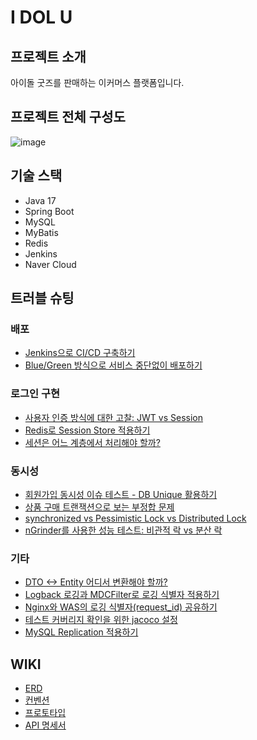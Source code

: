 # I DOL U

## 프로젝트 소개

아이돌 굿즈를 판매하는 이커머스 플랫폼입니다.

## 프로젝트 전체 구성도

![image](https://github.com/f-lab-edu/i-dol-u/assets/97153666/52720d68-bd05-4a7f-b635-48bc098d9553)

## 기술 스택

- Java 17
- Spring Boot
- MySQL
- MyBatis
- Redis
- Jenkins
- Naver Cloud

## 트러블 슈팅

### 배포

- [Jenkins으로 CI/CD 구축하기](https://oneny.tistory.com/105)
- [Blue/Green 방식으로 서비스 중단없이 배포하기](https://oneny.tistory.com/107)

### 로그인 구현

- [사용자 인증 방식에 대한 고찰: JWT vs Session](https://oneny.tistory.com/100)
- [Redis로 Session Store 적용하기](https://oneny.tistory.com/101)
- [세션은 어느 계층에서 처리해야 할까?](https://oneny.tistory.com/104)

### 동시성

- [회원가입 동시성 이슈 테스트 - DB Unique 활용하기](https://oneny.tistory.com/88)
- [상품 구매 트랜잭션으로 보는 부정합 문제](https://oneny.tistory.com/94)
- [synchronized vs Pessimistic Lock vs Distributed Lock](https://oneny.tistory.com/109)
- [nGrinder를 사용한 성능 테스트: 비관적 락 vs 분산 락](https://oneny.tistory.com/116)

### 기타

- [DTO <-> Entity 어디서 변환해야 할까?](https://oneny.tistory.com/90)
- [Logback 로깅과 MDCFilter로 로깅 식별자 적용하기](https://oneny.tistory.com/97)
- [Nginx와 WAS의 로깅 식별자(request_id) 공유하기](https://oneny.tistory.com/108)
- [테스트 커버리지 확인을 위한 jacoco 설정](https://oneny.tistory.com/99)
- [MySQL Replication 적용하기](https://oneny.tistory.com/115)

## WIKI

- [ERD](https://dbdiagram.io/d/i-dol-u-v4-65330d55ffbf5169f023f4ad)
- [컨벤션](https://github.com/f-lab-edu/i-dol-u/wiki/%EC%BB%A8%EB%B2%A4%EC%85%98)
- [프로토타입](https://github.com/f-lab-edu/i-dol-u/wiki/%ED%94%84%EB%A1%9C%ED%86%A0%ED%83%80%EC%9E%85)
- [API 명세서](https://github.com/f-lab-edu/i-dol-u/wiki/API-%EB%AA%85%EC%84%B8%EC%84%9C)

